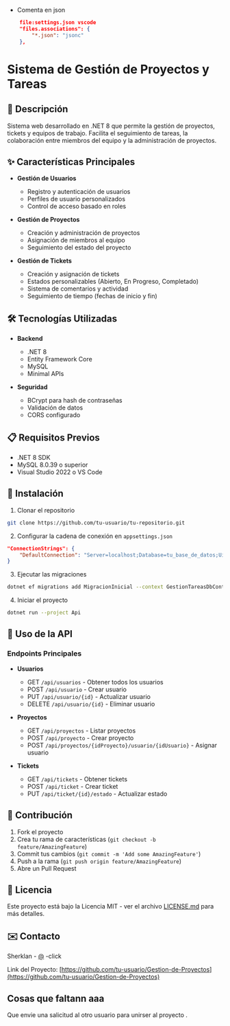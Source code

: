 * Comenta en json 
```json
    file:settings.json vscode
    "files.associations": {
        "*.json": "jsonc"
    },
```


# Sistema de Gestión de Proyectos y Tareas

## 🚀 Descripción
Sistema web desarrollado en .NET 8 que permite la gestión de proyectos, tickets y equipos de trabajo. Facilita el seguimiento de tareas, la colaboración entre miembros del equipo y la administración de proyectos.

## ✨ Características Principales

- **Gestión de Usuarios**
  - Registro y autenticación de usuarios
  - Perfiles de usuario personalizados
  - Control de acceso basado en roles

- **Gestión de Proyectos**
  - Creación y administración de proyectos
  - Asignación de miembros al equipo
  - Seguimiento del estado del proyecto

- **Gestión de Tickets**
  - Creación y asignación de tickets
  - Estados personalizables (Abierto, En Progreso, Completado)
  - Sistema de comentarios y actividad
  - Seguimiento de tiempo (fechas de inicio y fin)

## 🛠️ Tecnologías Utilizadas

- **Backend**
  - .NET 8
  - Entity Framework Core
  - MySQL
  - Minimal APIs

- **Seguridad**
  - BCrypt para hash de contraseñas
  - Validación de datos
  - CORS configurado

## 📋 Requisitos Previos

- .NET 8 SDK
- MySQL 8.0.39 o superior
- Visual Studio 2022 o VS Code

## 🚀 Instalación

1. Clonar el repositorio
```bash
git clone https://github.com/tu-usuario/tu-repositorio.git
```

2. Configurar la cadena de conexión en `appsettings.json`
```json
"ConnectionStrings": {
    "DefaultConnection": "Server=localhost;Database=tu_base_de_datos;Uid=tu_usuario;Pwd=tu_contraseña;"
}
````

3. Ejecutar las migraciones
```bash
dotnet ef migrations add MigracionInicial --context GestionTareasDbContext --output-dir Persistencia/Migraciones --project Api --startup-project Api
```
4. Iniciar el proyecto
```bash
dotnet run --project Api
```

## 📝 Uso de la API

### Endpoints Principales

- **Usuarios**
  - GET `/api/usuarios` - Obtener todos los usuarios
  - POST `/api/usuario` - Crear usuario
  - PUT `/api/usuario/{id}` - Actualizar usuario
  - DELETE `/api/usuario/{id}` - Eliminar usuario

- **Proyectos**
  - GET `/api/proyectos` - Listar proyectos
  - POST `/api/proyecto` - Crear proyecto
  - POST `/api/proyectos/{idProyecto}/usuario/{idUsuario}` - Asignar usuario

- **Tickets**
  - GET `/api/tickets` - Obtener tickets
  - POST `/api/ticket` - Crear ticket
  - PUT `/api/ticket/{id}/estado` - Actualizar estado

## 👥 Contribución

1. Fork el proyecto
2. Crea tu rama de características (`git checkout -b feature/AmazingFeature`)
3. Commit tus cambios (`git commit -m 'Add some AmazingFeature'`)
4. Push a la rama (`git push origin feature/AmazingFeature`)
5. Abre un Pull Request

## 📄 Licencia

Este proyecto está bajo la Licencia MIT - ver el archivo [LICENSE.md](LICENSE.md) para más detalles.

## ✉️ Contacto

Sherklan - [@](https://x.com/PatrikPE1) -click

Link del Proyecto: [https://github.com/tu-usuario/Gestion-de-Proyectos](https://github.com/tu-usuario/Gestion-de-Proyectos)



## Cosas que faltann aaa
 
Que envie una salicitud al otro usuario para unirser al proyecto .

